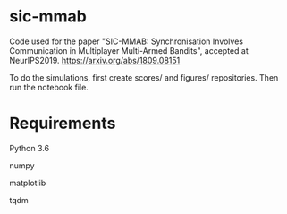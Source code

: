 # sic-mmab
Code used for the paper "SIC-MMAB: Synchronisation Involves Communication in Multiplayer Multi-Armed Bandits", accepted at NeurIPS2019.
https://arxiv.org/abs/1809.08151

To do the simulations, first create scores/ and figures/ repositories. Then run the notebook file.

# Requirements

Python 3.6

numpy

matplotlib

tqdm
